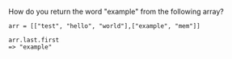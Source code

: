 How do you return the word "example" from the following array?
```
arr = [["test", "hello", "world"],["example", "mem"]]
```
```
arr.last.first
=> "example"
```


